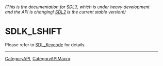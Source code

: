 ###### (This is the documentation for SDL3, which is under heavy development and the API is changing! [SDL2](https://wiki.libsdl.org/SDL2/) is the current stable version!)
# SDLK_LSHIFT

Please refer to [SDL_Keycode](SDL_Keycode) for details.

----
[CategoryAPI](CategoryAPI), [CategoryAPIMacro](CategoryAPIMacro)

